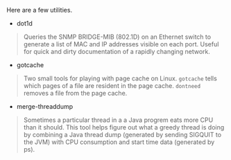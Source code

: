 Here are a few utilities.

* dot1d

<blockquote>
  Queries the SNMP BRIDGE-MIB (802.1D) on an Ethernet switch
  to generate a list of MAC and IP addresses visible on each port.
  Useful for quick and dirty documentation of a rapidly changing
  network.
</blockquote>

* gotcache

<blockquote>
  Two small tools for playing with page cache on Linux.
  <code>gotcache</code>
  tells which pages of a file are resident in the page cache.
  <code>dontneed</code>
  removes a file from the page cache.
</blockquote>

* merge-threaddump

<blockquote>
  Sometimes a particular thread in a a Java progrem eats more CPU than
  it should.  This tool helps figure out what a greedy thread is doing
  by combining a Java thread dump (generated by sending SIGQUIT to the
  JVM) with CPU consumption and start time data (generated by ps).
</blockquote>

